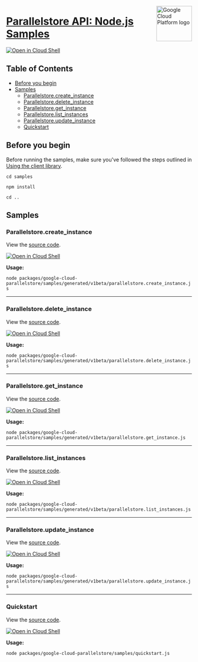 [//]: # "This README.md file is auto-generated, all changes to this file will be lost."
[//]: # "To regenerate it, use `python -m synthtool`."
<img src="https://avatars2.githubusercontent.com/u/2810941?v=3&s=96" alt="Google Cloud Platform logo" title="Google Cloud Platform" align="right" height="96" width="96"/>

# [Parallelstore API: Node.js Samples](https://github.com/googleapis/google-cloud-node)

[![Open in Cloud Shell][shell_img]][shell_link]



## Table of Contents

* [Before you begin](#before-you-begin)
* [Samples](#samples)
  * [Parallelstore.create_instance](#parallelstore.create_instance)
  * [Parallelstore.delete_instance](#parallelstore.delete_instance)
  * [Parallelstore.get_instance](#parallelstore.get_instance)
  * [Parallelstore.list_instances](#parallelstore.list_instances)
  * [Parallelstore.update_instance](#parallelstore.update_instance)
  * [Quickstart](#quickstart)

## Before you begin

Before running the samples, make sure you've followed the steps outlined in
[Using the client library](https://github.com/googleapis/google-cloud-node#using-the-client-library).

`cd samples`

`npm install`

`cd ..`

## Samples



### Parallelstore.create_instance

View the [source code](https://github.com/googleapis/google-cloud-node/blob/main/packages/google-cloud-parallelstore/samples/generated/v1beta/parallelstore.create_instance.js).

[![Open in Cloud Shell][shell_img]](https://console.cloud.google.com/cloudshell/open?git_repo=https://github.com/googleapis/google-cloud-node&page=editor&open_in_editor=packages/google-cloud-parallelstore/samples/generated/v1beta/parallelstore.create_instance.js,samples/README.md)

__Usage:__


`node packages/google-cloud-parallelstore/samples/generated/v1beta/parallelstore.create_instance.js`


-----




### Parallelstore.delete_instance

View the [source code](https://github.com/googleapis/google-cloud-node/blob/main/packages/google-cloud-parallelstore/samples/generated/v1beta/parallelstore.delete_instance.js).

[![Open in Cloud Shell][shell_img]](https://console.cloud.google.com/cloudshell/open?git_repo=https://github.com/googleapis/google-cloud-node&page=editor&open_in_editor=packages/google-cloud-parallelstore/samples/generated/v1beta/parallelstore.delete_instance.js,samples/README.md)

__Usage:__


`node packages/google-cloud-parallelstore/samples/generated/v1beta/parallelstore.delete_instance.js`


-----




### Parallelstore.get_instance

View the [source code](https://github.com/googleapis/google-cloud-node/blob/main/packages/google-cloud-parallelstore/samples/generated/v1beta/parallelstore.get_instance.js).

[![Open in Cloud Shell][shell_img]](https://console.cloud.google.com/cloudshell/open?git_repo=https://github.com/googleapis/google-cloud-node&page=editor&open_in_editor=packages/google-cloud-parallelstore/samples/generated/v1beta/parallelstore.get_instance.js,samples/README.md)

__Usage:__


`node packages/google-cloud-parallelstore/samples/generated/v1beta/parallelstore.get_instance.js`


-----




### Parallelstore.list_instances

View the [source code](https://github.com/googleapis/google-cloud-node/blob/main/packages/google-cloud-parallelstore/samples/generated/v1beta/parallelstore.list_instances.js).

[![Open in Cloud Shell][shell_img]](https://console.cloud.google.com/cloudshell/open?git_repo=https://github.com/googleapis/google-cloud-node&page=editor&open_in_editor=packages/google-cloud-parallelstore/samples/generated/v1beta/parallelstore.list_instances.js,samples/README.md)

__Usage:__


`node packages/google-cloud-parallelstore/samples/generated/v1beta/parallelstore.list_instances.js`


-----




### Parallelstore.update_instance

View the [source code](https://github.com/googleapis/google-cloud-node/blob/main/packages/google-cloud-parallelstore/samples/generated/v1beta/parallelstore.update_instance.js).

[![Open in Cloud Shell][shell_img]](https://console.cloud.google.com/cloudshell/open?git_repo=https://github.com/googleapis/google-cloud-node&page=editor&open_in_editor=packages/google-cloud-parallelstore/samples/generated/v1beta/parallelstore.update_instance.js,samples/README.md)

__Usage:__


`node packages/google-cloud-parallelstore/samples/generated/v1beta/parallelstore.update_instance.js`


-----




### Quickstart

View the [source code](https://github.com/googleapis/google-cloud-node/blob/main/packages/google-cloud-parallelstore/samples/quickstart.js).

[![Open in Cloud Shell][shell_img]](https://console.cloud.google.com/cloudshell/open?git_repo=https://github.com/googleapis/google-cloud-node&page=editor&open_in_editor=packages/google-cloud-parallelstore/samples/quickstart.js,samples/README.md)

__Usage:__


`node packages/google-cloud-parallelstore/samples/quickstart.js`






[shell_img]: https://gstatic.com/cloudssh/images/open-btn.png
[shell_link]: https://console.cloud.google.com/cloudshell/open?git_repo=https://github.com/googleapis/google-cloud-node&page=editor&open_in_editor=samples/README.md
[product-docs]: http://cloud/parallelstore?hl=en
